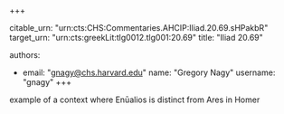 +++


citable_urn: "urn:cts:CHS:Commentaries.AHCIP:Iliad.20.69.sHPakbR"
target_urn: "urn:cts:greekLit:tlg0012.tlg001:20.69"
title: "Iliad 20.69"

authors:
- email: "gnagy@chs.harvard.edu"
  name: "Gregory Nagy"
  username: "gnagy"
+++

<p>example of a context where Enūalios is distinct from Ares in Homer</p>